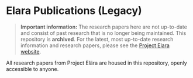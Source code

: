 # Elara Publications (Legacy)

> **Important information:** The research papers here are not up-to-date and consist of past research that is no longer being maintained. This repository is **archived**. For the latest, most up-to-date research information and research papers, please see the [Project Elara website](https://elaraproject.github.io/).

All research papers from Project Elära are housed in this repository, openly accessible to anyone.
